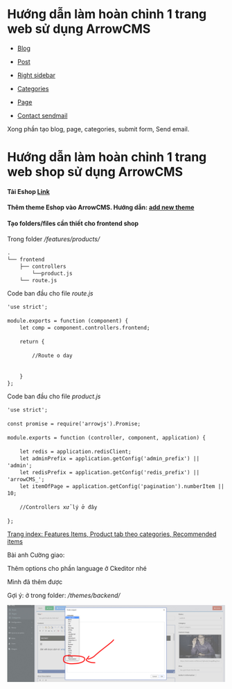 # Hướng dẫn làm hoàn chỉnh 1 trang web sử dụng ArrowCMS

- [Blog](https://github.com/thanhdat21293/Arrowcms-document/blob/master/blog.md)

- [Post](https://github.com/thanhdat21293/Arrowcms-document/blob/master/post.md)

- [Right sidebar](https://github.com/thanhdat21293/Arrowcms-document/blob/master/right_sidebar.md)

- [Categories](https://github.com/thanhdat21293/Arrowcms-document/blob/master/categories.md)

- [Page](https://github.com/thanhdat21293/Arrowcms-document/blob/master/page.md)

- [Contact sendmail](https://github.com/thanhdat21293/Arrowcms-document/blob/master/contact_sendmail.md)

Xong phần tạo blog, page, categories, submit form, Send email.


# Hướng dẫn làm hoàn chỉnh 1 trang web shop sử dụng ArrowCMS

#### Tải Eshop [Link](http://www.free-css.com/free-css-templates/page203/e-shopper)

#### Thêm theme Eshop vào ArrowCMS. Hướng dẫn: [add new theme](https://github.com/thanhdat21293/Arrowcms-document/blob/master/blog.md)

#### Tạo folders/files cần thiết cho frontend shop

Trong folder _/features/products/_

```
.
└── frontend
    ├── controllers
        └──product.js
    └── route.js
```

Code ban đầu cho file _route.js_

```
'use strict';

module.exports = function (component) {
    let comp = component.controllers.frontend;

    return {

        //Route o day


    }
};
```

Code ban đầu cho file _product.js_

```
'use strict';

const promise = require('arrowjs').Promise;

module.exports = function (controller, component, application) {

    let redis = application.redisClient;
    let adminPrefix = application.getConfig('admin_prefix') || 'admin';
    let redisPrefix = application.getConfig('redis_prefix') || 'arrowCMS_';
    let itemOfPage = application.getConfig('pagination').numberItem || 10;
    
    //Controllers xử lý ở đây
    
};
```

[Trang index: Features Items, Product tab theo categories, Recommended items](https://github.com/thanhdat21293/Arrowcms-document/blob/master/shopIndex.md)

Bài anh Cường giao:

Thêm options cho phần language ở Ckeditor nhé

Mình đã thêm được

Gợi ý: ở trong folder: _/themes/backend/_

![language](upload/25.jpg)

